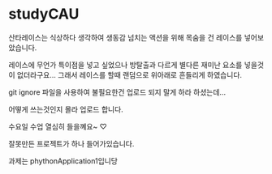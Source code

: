 # studyCAU


산타레이스는 식상하다 생각하여
생동감 넘치는 액션을 위해 
목숨을 건 레이스를 넣어보았습니다.

레이스에 무언가 특이점을 넣고 싶었으나 방탈출과 다르게 별다른 재미난 요소를 넣을것이 없더라구요...
그래서 레이스를 할때 랜덤으로 위아래로 흔들리게 하였습니다. 

git ignore 파일을 사용하여 불필요한건 업로드 되지 말게 하라 하셨는데...

어떻게 쓰는것인지 몰라 업로드 합니다.

수요일 수업 열심히 들을꼐요~ ♡

잘못만든 프로젝트가 하나 들어가있습니다.

과제는 phythonApplication1입니당 
